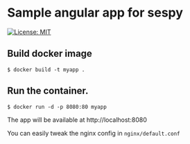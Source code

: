
# Sample angular app for sespy

[![License: MIT](https://img.shields.io/badge/License-MIT-blue.svg)](https://opensource.org/licenses/MIT)


## Build docker image

```
$ docker build -t myapp .
```

## Run the container.

```
$ docker run -d -p 8080:80 myapp
```


The app will be available at http://localhost:8080

You can easily tweak the nginx config in ```nginx/default.conf```
